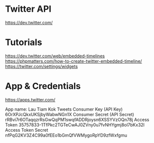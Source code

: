 # Twitter API

https://dev.twitter.com/

# Tutorials

https://dev.twitter.com/web/embedded-timelines
https://phpmatters.com/how-to-create-twitter-embedded-timeline/
https://twitter.com/settings/widgets

# App & Credentials

https://apps.twitter.com/

App name: Lau Tiam Kok Tweets
Consumer Key (API Key)  6OrXPJcQkxUKSjbyWabwNGn1X
Consumer Secret (API Secret)  rRBvi7r6OTaqqzrRsGwQqPM1swqfADDRjoysn6XSSYVzOQn78j
Access Token  35757833-1TfPkc2TGTeCwAJ0ZVny0u7fvNHYgmj8ol7bKx32I
Access Token Secret nfPqG2KV3Z4C99a0fEEo1bGmQfVWMygoRpYD9zfWxfgmu
